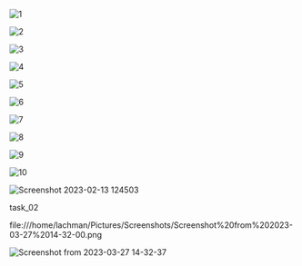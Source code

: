![1](https://user-images.githubusercontent.com/123716499/218399865-208a3152-f1c6-414e-bddc-c368d4aa1aa1.png)

![2](https://user-images.githubusercontent.com/123716499/218399870-db2d6860-b9ad-4364-8c00-415ab62776f7.png)

![3](https://user-images.githubusercontent.com/123716499/218399873-7fc43f35-4670-4215-a5f5-947eb447c94c.png)

![4](https://user-images.githubusercontent.com/123716499/218399876-a5517ca5-c42b-4a85-83ca-d56d34f81581.png)

![5](https://user-images.githubusercontent.com/123716499/218399879-558dcac3-a745-48b6-a33a-41ef136340dd.png)

![6](https://user-images.githubusercontent.com/123716499/218399881-f7655162-5e54-4522-9171-0cc7fcae9b00.png)

![7](https://user-images.githubusercontent.com/123716499/218399884-76fa82e4-fec9-4025-8278-523eba3b65fc.png)

![8](https://user-images.githubusercontent.com/123716499/218399887-5965d797-f4de-4a94-becd-997f445afedc.png)

![9](https://user-images.githubusercontent.com/123716499/218399891-6e5372f8-c6ee-42e5-8e8f-0461817bee9a.png)

![10](https://user-images.githubusercontent.com/123716499/218399894-4932f41a-846c-4eaa-8639-7111b8b04290.png)

![Screenshot 2023-02-13 124503](https://user-images.githubusercontent.com/123716499/218399976-182f0164-a671-4c56-a90a-caf0cb71c1d7.png)

task_02

 file:///home/lachman/Pictures/Screenshots/Screenshot%20from%202023-03-27%2014-32-00.png
 
 ![Screenshot from 2023-03-27 14-32-37](https://user-images.githubusercontent.com/123716499/227904295-f307056b-689d-4412-8a76-adde3fe25a70.png)

